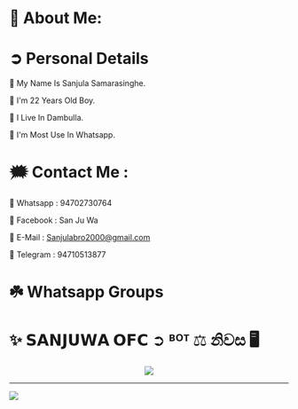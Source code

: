 # 💫 About Me:

<h1> ➲ Personal Details </h1>

🔰 My Name Is Sanjula Samarasinghe.

🔰 I'm 22 Years Old Boy.

🔰 I Live In Dambulla.

🔰 I'm Most Use In Whatsapp.

# 🗯️ Contact Me :

🔰 Whatsapp : 94702730764

🔰 Facebook : San Ju Wa

🔰 E-Mail : Sanjulabro2000@gmail.com

🔰 Telegram : 94710513877

# ☘️ Whatsapp Groups

<h1> ✨ 𝗦𝗔𝗡𝗝𝗨𝗪𝗔 𝗢𝗙𝗖 ➲ ᴮᴼᵀ ⚖ නිවස 🖥️ </h1>

<p align="center"> <a href="github.com/Sanjuwa22"><img align="center" src="https://ibb.co/KjhMv7r"/></a>


--------------------------------------------------------------------------------
[![](https://visitcount.itsvg.in/api?id=Sanjuwa22&icon=8&color=12)](https://visitcount.itsvg.in)

